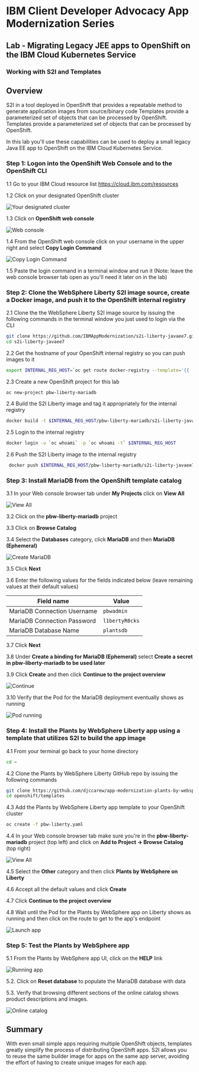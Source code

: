# IBM Client Developer Advocacy App Modernization Series

## Lab - Migrating Legacy JEE apps to OpenShift on the IBM Cloud Kubernetes Service

### Working with S2I and Templates

## Overview

S2I in a tool deployed in OpenShift that provides a repeatable method to generate application images from source/binary code Templates provide a parameterized set of objects that can be processed by OpenShift. Templates provide a parameterized set of objects that can be processed by OpenShift.

In this lab you'll use these  capabilities can be used to deploy a small legacy  Java EE app to OpenShift on the IBM Cloud Kubernetes Service.

### Step 1: Logon into the OpenShift Web Console and to the OpenShift CLI

1.1 Go to your IBM Cloud resource list https://cloud.ibm.com/resources

1.2 Click on  your designated OpenShift cluster

   ![Your designated cluster](images/ss1.png)

1.3 Click on **OpenShift web console**

   ![Web console](images/ss2.png)

1.4 From the OpenShift web console click on your username in the upper right and select **Copy Login Command**

   ![Copy Login Command](images/ss3.png)

1.5 Paste the login command in a terminal window and run it (Note: leave the web console browser tab open as you'll need it later on in the lab)

### Step 2: Clone the WebSphere Liberty S2I image source, create a Docker image,  and push it to the OpenShift internal registry

2.1 Clone the  the WebSphere Liberty S2I image source by issuing the following commands in the terminal window you just used to login via the CLI

   ```bash
   git clone https://github.com/IBMAppModernization/s2i-liberty-javaee7.git
   cd s2i-liberty-javaee7
   ```

2.2 Get the hostname of your OpenShift internal registry so you can push images to it

   ```bash
   export INTERNAL_REG_HOST=`oc get route docker-registry --template='{{ .spec.host }}' -n default`
   ```
2.3 Create a new OpenShift project for this lab

   ```bash
   oc new-project pbw-liberty-mariadb
   ```

2.4 Build the S2I Liberty image and tag it appropriately for the internal registry

   ```bash
   docker build -t $INTERNAL_REG_HOST/pbw-liberty-mariadb/s2i-liberty-javaee7:1.0 .
   ```

2.5 Login to the internal registry

   ```bash
   docker login -u `oc whoami` -p `oc whoami -t` $INTERNAL_REG_HOST
   ```
2.6 Push the S2I Liberty image to the internal registry

   ```bash
    docker push $INTERNAL_REG_HOST/pbw-liberty-mariadb/s2i-liberty-javaee7:1.0
   ```

### Step 3: Install MariaDB from the OpenShift template catalog

3.1 In your Web console browser tab under **My Projects** click on **View All**

   ![View All](images/ss4.png)

3.2 Click on the **pbw-liberty-mariadb** project

3.3 Click on **Browse Catalog**

3.4 Select the **Databases** category, click **MariaDB** and then **MariaDB (Ephemeral)**

   ![Create MariaDB](images/ss5.png)

3.5 Click **Next**

3.6 Enter the following values for the fields indicated below (leave remaining values at their default values)

| Field name | Value |
| ---------- | ----- |
| MariaDB Connection Username | `pbwadmin` |
| MariaDB Connection Password | `l1bertyR0cks` |
| MariaDB Database Name | `plantsdb`|

3.7 Click **Next**

3.8 Under **Create a binding for MariaDB (Ephemeral)** select **Create a secret in pbw-liberty-mariadb to be used later**

3.9 Click **Create** and then click **Continue to the project overview**

   ![Continue](images/ss6.png)

3.10 Verify that the Pod for the MariaDB deployment eventually shows as running

   ![Pod running](images/ss7.png)

### Step 4: Install the Plants by WebSphere Liberty app using a template that utilizes S2I to build the app image   

4.1 From your terminal go back to your home directory

   ```bash
   cd ~
   ```

4.2 Clone the Plants by WebSphere Liberty GitHub repo by issuing the following commands

   ```bash
   git clone https://github.com/djccarew/app-modernization-plants-by-websphere-jee6
   cd openshift/templates
   ```
4.3 Add the Plants by WebSphere Liberty app template to your OpenShift cluster

   ```bash
   oc create -f pbw-liberty.yaml
   ```
4.4 In your Web console browser tab make sure you're in the **pbw-liberty-mariadb** project (top left) and click on **Add to Project -> Browse Catalog** (top right)

   ![View All](images/ss8.png)

4.5 Select the **Other** category and then click **Plants by WebSphere on Liberty**

4.6 Accept all the default values and click **Create**

4.7 Click  **Continue to the project overview**

4.8 Wait until the Pod for the Plants by WebSphere app on Liberty shows as running and then click on the route to get to the app's endpoint

   ![Launch app](images/ss9.png)

### Step 5: Test the Plants by WebSphere app

5.1 From the Plants by WebSphere app UI, click on the **HELP** link

   ![Running app](images/ss10.png)

5.2. Click on **Reset database** to populate the MariaDB database with data

5.3. Verify that browsing different sections of the online catalog shows product descriptions and images.

   ![Online catalog](images/ss11.png)

## Summary

With even small simple apps requiring multiple OpenShift  objects,  templates  greatly simplify the process of distributing OpenShift  apps. S2I allows you to reuse the  same builder image for apps on the same app server, avoiding  the effort of having to create unique images for each app.
